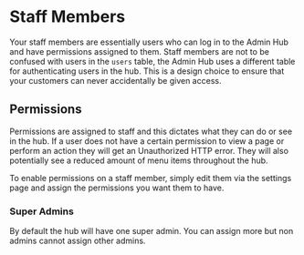 # Staff Members

Your staff members are essentially users who can log in to the Admin Hub and have permissions assigned to them. Staff members are not to be confused with users in the `users` table, the Admin Hub uses a different table for authenticating users in the hub. This is a design choice to ensure that your customers can never accidentally be given access.

## Permissions

Permissions are assigned to staff and this dictates what they can do or see in the hub. If a user does not have a certain permission to view a page or perform an action they will get an Unauthorized HTTP error. They will also potentially see a reduced amount of menu items throughout the hub.

To enable permissions on a staff member, simply edit them via the settings page and assign the permissions you want them to have.

### Super Admins

By default the hub will have one super admin. You can assign more but non admins cannot assign other admins.
